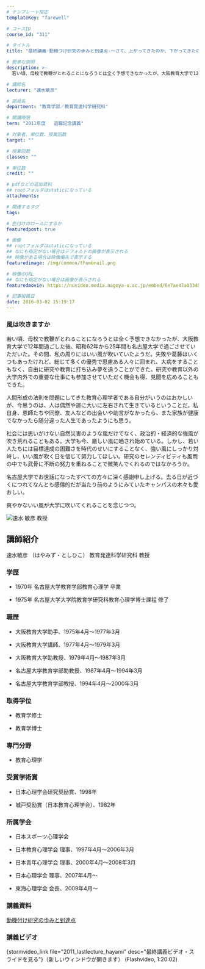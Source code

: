 ```yaml
---
# テンプレート指定
templateKey: "farewell"

# コースID
course_id: "311"

# タイトル
title: "最終講義-動機づけ研究の歩みと到達点-〜さて、上がってきたのか、下がってきたのか〜"

# 簡単な説明
description: >-
  若い頃、母校で教鞭がとれることになろうとは全く予想できなかったが、大阪教育大学で12年間過ごした後、昭和62年から25年間も名古屋大学で過ごさせていただいた。その間、私の周りにはいい風が吹いて...

# 講師名
lecturer: "速水敏彦"

# 部局名
department: "教育学部／教育発達科学研究科"

# 開講時限
term: "2011年度	退職記念講義"

# 対象者、単位数、授業回数
target: ""

# 授業回数
classes: ""

# 単位数
credit: ""

# pdfなどの追加資料
## rootフォルダはstaticになっている
attachments: 

# 関連するタグ
tags:

# 色付けのロールにするか
featuredpost: true

# 画像
## rootフォルダはstaticになっている
## なにも指定がない場合はデフォルトの画像が表示される
## 映像がある場合は映像優先で表示する
featuredimage: /img/common/thumbnail.png

# 映像のURL
## なにも指定がない場合は画像が表示される
featuredmovie: https://nuvideo.media.nagoya-u.ac.jp/embed/6e7ae47a033486e2c2fa2a7e88abc3e5fd695172

# 記事投稿日
date: 2016-03-02 15:19:17
---
```


### 風は吹きますか


若い頃、母校で教鞭がとれることになろうとは全く予想できなかったが、大阪教育大学で12年間過ごした後、昭和62年から25年間も名古屋大学で過ごさせていただいた。その間、私の周りにはいい風が吹いていたようだ。失敗や葛藤はいくつもあったけれど、総じて多くの優秀で思慮ある人々に囲まれ、大病をすることもなく、自由に研究や教育に打ち込み夢を追うことができた。研究や教育以外の大学内外での重要な仕事にも参加させていただく機会も得、見聞を広めることもできた。

人間形成の法則を問題にしてきた教育心理学者である自分がいうのはおかしいが、今思うのは、人は偶然や運に大いに左右されて生きているということだ。私自身、恩師たちや同僚、友人などの出会いや助言がなかったら、また家族が健康でなかったら随分違った人生であったようにも思う。

社会には思いがけない自然災害のような嵐だけでなく、政治的・経済的な強風が吹き荒れることもある。大学も今、厳しい風に晒され始めている。しかし、若い人たちには目標達成の困難さを時代のせいにすることなく、強い風にしっかり対峙し、いい風が吹く日を信じて努力してほしい。研究のセレンディピティも風雨の中でも武骨に不断の努力を重ねることで微笑んでくれるのではなかろうか。

名古屋大学でお世話になったすべての方々に深く感謝申し上げる。去る日が近づくにつれてなんとも感傷的だが当たり前のようにみていたキャンパスの木々も愛おしい。

爽やかないい風が大学に吹いてくれることを念じつつ。


![速水 敏彦 教授](/files/311/s_face.jpg) 

## 講師紹介


速水敏彦 （はやみず・としひこ） 教育発達科学研究科 教授


### 学歴



* 1970年 名古屋大学教育学部教育心理学 卒業

* 1975年 名古屋大学大学院教育学研究科教育心理学博士課程 修了


### 職歴



* 大阪教育大学助手、1975年4月〜1977年3月

* 大阪教育大学講師、1977年4月〜1979年3月

* 大阪教育大学助教授、1979年4月〜1987年3月

* 名古屋大学教育学部助教授、1987年4月〜1994年3月

* 名古屋大学教育学部教授、1994年4月〜2000年3月


### 取得学位



* 教育学修士

* 教育学博士


### 専門分野



* 教育心理学


### 受賞学術賞



* 日本心理学会研究奨励賞、1998年

* 城戸奨励賞（日本教育心理学会）、1982年


### 所属学会



* 日本スポーツ心理学会

* 日本教育心理学会 理事、1997年4月〜2006年3月

* 日本青年心理学会 理事、2000年4月〜2008年3月

* 日本心理学会 理事、2007年4月〜
* 東海心理学会 会長、2009年4月〜


### 講義資料


[動機付け研究の歩みと到達点](/files/311/H23hayamizu_lastlecture_materials.pdf) 


### 講義ビデオ


{stormvideo_link file="2011_lastlecture_hayami" desc="最終講義ビデオ・スライドを見る"}（新しいウィンドウが開きます） (Flashvideo, 1:20:02)